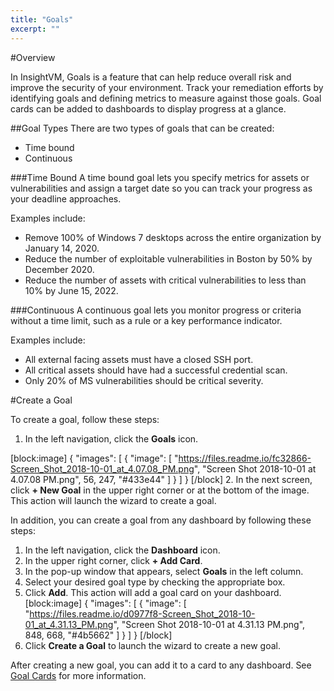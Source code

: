 ```yaml
---
title: "Goals"
excerpt: ""
---
```

#Overview

In InsightVM, Goals is a feature that can help reduce overall risk and improve the security of your environment. Track your remediation efforts by identifying goals and defining metrics to measure against those goals. Goal cards can be added to dashboards to display progress at a glance. 

##Goal Types
There are two types of goals that can be created: 
  * Time bound
  * Continuous

###Time Bound
A time bound goal lets you specify metrics for assets or vulnerabilities and assign a target date so you can track your progress as your deadline approaches. 

Examples include:  
  * Remove 100% of Windows 7 desktops across the entire organization by January 14, 2020.
  * Reduce the number of exploitable vulnerabilities in Boston by 50% by December 2020.
  * Reduce the number of assets with critical vulnerabilities to less than 10% by June 15, 2022.

###Continuous
A continuous goal lets you monitor progress or criteria without a time limit, such as a rule or a key performance indicator. 

Examples include: 
  * All external facing assets must have a closed SSH port. 
  * All critical assets should have had a successful credential scan. 
  * Only 20% of MS vulnerabilities should be critical severity. 

#Create a Goal

To create a goal, follow these steps:   

1. In the left navigation, click the **Goals** icon.

[block:image]
{
  "images": [
    {
      "image": [
        "https://files.readme.io/fc32866-Screen_Shot_2018-10-01_at_4.07.08_PM.png",
        "Screen Shot 2018-10-01 at 4.07.08 PM.png",
        56,
        247,
        "#433e44"
      ]
    }
  ]
}
[/block]
2. In the next screen, click **+ New Goal** in the upper right corner or at the bottom of the image. This action will launch the wizard to create a goal.  

In addition, you can create a goal from any dashboard by following these steps: 

1. In the left navigation, click the **Dashboard** icon.
2. In the upper right corner, click **+ Add Card**. 
3. In the pop-up window that appears, select **Goals** in the left column. 
4. Select your desired goal type by checking the appropriate box. 
5. Click **Add**. This action will add a goal card on your dashboard.
[block:image]
{
  "images": [
    {
      "image": [
        "https://files.readme.io/d0977f8-Screen_Shot_2018-10-01_at_4.31.13_PM.png",
        "Screen Shot 2018-10-01 at 4.31.13 PM.png",
        848,
        668,
        "#4b5662"
      ]
    }
  ]
}
[/block]
6. Click **Create a Goal** to launch the wizard to create a new goal. 

After creating a new goal, you can add it to a card to any dashboard. See [Goal Cards](doc:goals-and-slas-cards) for more information.